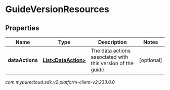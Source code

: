# GuideVersionResources


## Properties

| Name | Type | Description | Notes |
| ------------ | ------------- | ------------- | ------------- |
| **dataActions** | [**List&lt;DataAction&gt;**](DataAction) | The data actions associated with this version of the guide. |  [optional] |




_com.mypurecloud.sdk.v2:platform-client-v2:233.0.0_
